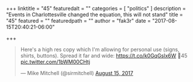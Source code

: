 +++
linktitle = "45"
featuredalt = ""
categories = [ "politics" ]
description = "Events in Charlottesville changed the equation, this will not stand"
title = "45"
featured = ""
featuredpath = ""
author = "fak3r"
date = "2017-08-15T20:40:21-06:00"

+++

<blockquote class="twitter-tweet" data-lang="en"><p lang="en" dir="ltr">Here&#39;s a high res copy which I&#39;m allowing for personal use (signs, shirts, buttons). Spread it far and wide: <a href="https://t.co/k0GqGslx6W">https://t.co/k0GqGslx6W</a> 🚫45 <a href="https://t.co/1bWM00CHtj">pic.twitter.com/1bWM00CHtj</a></p>&mdash; Mike Mitchell (@sirmitchell) <a href="https://twitter.com/sirmitchell/status/897266210563383296">August 15, 2017</a></blockquote>
<script async src="//platform.twitter.com/widgets.js" charset="utf-8"></script>
